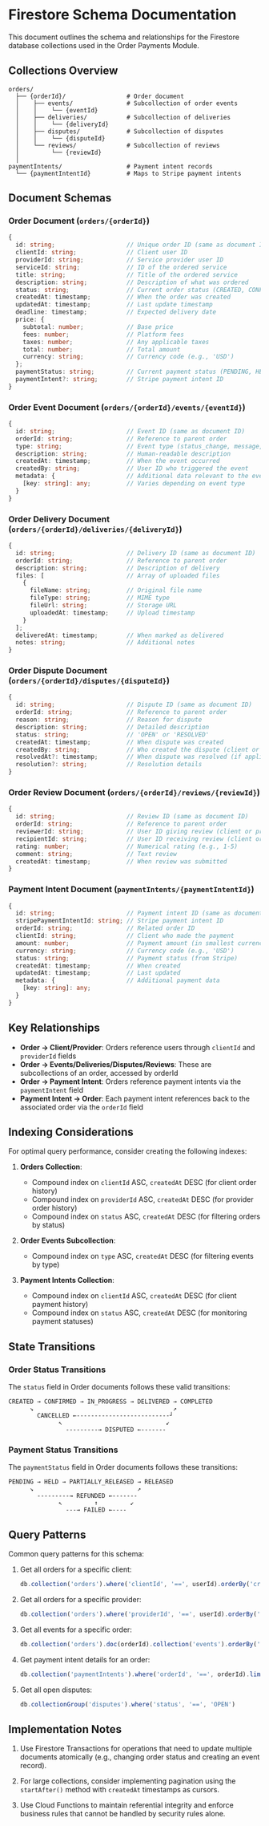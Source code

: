 # Firestore Schema Documentation

This document outlines the schema and relationships for the Firestore database collections used in the Order Payments Module.

## Collections Overview

```
orders/
  ├── {orderId}/                 # Order document
  │    ├── events/               # Subcollection of order events
  │    │    └── {eventId}
  │    ├── deliveries/           # Subcollection of deliveries
  │    │    └── {deliveryId}
  │    ├── disputes/             # Subcollection of disputes
  │    │    └── {disputeId}
  │    └── reviews/              # Subcollection of reviews
  │         └── {reviewId}
  │
paymentIntents/                  # Payment intent records
  └── {paymentIntentId}          # Maps to Stripe payment intents
```

## Document Schemas

### Order Document (`orders/{orderId}`)

```typescript
{
  id: string;                    // Unique order ID (same as document ID)
  clientId: string;              // Client user ID
  providerId: string;            // Service provider user ID
  serviceId: string;             // ID of the ordered service
  title: string;                 // Title of the ordered service
  description: string;           // Description of what was ordered
  status: string;                // Current order status (CREATED, CONFIRMED, etc.)
  createdAt: timestamp;          // When the order was created
  updatedAt: timestamp;          // Last update timestamp
  deadline: timestamp;           // Expected delivery date
  price: {
    subtotal: number;            // Base price
    fees: number;                // Platform fees
    taxes: number;               // Any applicable taxes
    total: number;               // Total amount
    currency: string;            // Currency code (e.g., 'USD')
  };
  paymentStatus: string;         // Current payment status (PENDING, HELD, etc.)
  paymentIntent?: string;        // Stripe payment intent ID
}
```

### Order Event Document (`orders/{orderId}/events/{eventId}`)

```typescript
{
  id: string;                    // Event ID (same as document ID)
  orderId: string;               // Reference to parent order
  type: string;                  // Event type (status_change, message, etc.)
  description: string;           // Human-readable description
  createdAt: timestamp;          // When the event occurred
  createdBy: string;             // User ID who triggered the event
  metadata: {                    // Additional data relevant to the event
    [key: string]: any;          // Varies depending on event type
  }
}
```

### Order Delivery Document (`orders/{orderId}/deliveries/{deliveryId}`)

```typescript
{
  id: string;                    // Delivery ID (same as document ID)
  orderId: string;               // Reference to parent order
  description: string;           // Description of delivery
  files: [                       // Array of uploaded files
    {
      fileName: string;          // Original file name
      fileType: string;          // MIME type
      fileUrl: string;           // Storage URL
      uploadedAt: timestamp;     // Upload timestamp
    }
  ];
  deliveredAt: timestamp;        // When marked as delivered
  notes: string;                 // Additional notes
}
```

### Order Dispute Document (`orders/{orderId}/disputes/{disputeId}`)

```typescript
{
  id: string;                    // Dispute ID (same as document ID)
  orderId: string;               // Reference to parent order
  reason: string;                // Reason for dispute
  description: string;           // Detailed description
  status: string;                // 'OPEN' or 'RESOLVED'
  createdAt: timestamp;          // When dispute was created
  createdBy: string;             // Who created the dispute (client or provider ID)
  resolvedAt?: timestamp;        // When dispute was resolved (if applicable)
  resolution?: string;           // Resolution details
}
```

### Order Review Document (`orders/{orderId}/reviews/{reviewId}`)

```typescript
{
  id: string;                    // Review ID (same as document ID)
  orderId: string;               // Reference to parent order
  reviewerId: string;            // User ID giving review (client or provider)
  recipientId: string;           // User ID receiving review (client or provider)
  rating: number;                // Numerical rating (e.g., 1-5)
  comment: string;               // Text review
  createdAt: timestamp;          // When review was submitted
}
```

### Payment Intent Document (`paymentIntents/{paymentIntentId}`)

```typescript
{
  id: string;                    // Payment intent ID (same as document ID)
  stripePaymentIntentId: string; // Stripe payment intent ID
  orderId: string;               // Related order ID
  clientId: string;              // Client who made the payment
  amount: number;                // Payment amount (in smallest currency unit, e.g., cents)
  currency: string;              // Currency code (e.g., 'USD')
  status: string;                // Payment status (from Stripe)
  createdAt: timestamp;          // When created
  updatedAt: timestamp;          // Last updated
  metadata: {                    // Additional payment data
    [key: string]: any;
  }
}
```

## Key Relationships

- **Order → Client/Provider**: Orders reference users through `clientId` and `providerId` fields
- **Order → Events/Deliveries/Disputes/Reviews**: These are subcollections of an order, accessed by orderId
- **Order → Payment Intent**: Orders reference payment intents via the `paymentIntent` field
- **Payment Intent → Order**: Each payment intent references back to the associated order via the `orderId` field

## Indexing Considerations

For optimal query performance, consider creating the following indexes:

1. **Orders Collection**:
   - Compound index on `clientId` ASC, `createdAt` DESC (for client order history)
   - Compound index on `providerId` ASC, `createdAt` DESC (for provider order history)
   - Compound index on `status` ASC, `createdAt` DESC (for filtering orders by status)

2. **Order Events Subcollection**:
   - Compound index on `type` ASC, `createdAt` DESC (for filtering events by type)

3. **Payment Intents Collection**:
   - Compound index on `clientId` ASC, `createdAt` DESC (for client payment history)
   - Compound index on `status` ASC, `createdAt` DESC (for monitoring payment statuses)

## State Transitions

### Order Status Transitions

The `status` field in Order documents follows these valid transitions:

```
CREATED → CONFIRMED → IN_PROGRESS → DELIVERED → COMPLETED
      ↘                                       ↗
        CANCELLED ←--------------------------┘
              ↖                             ↙
                ---------→ DISPUTED ←-------
```

### Payment Status Transitions

The `paymentStatus` field in Order documents follows these transitions:

```
PENDING → HELD → PARTIALLY_RELEASED → RELEASED
      ↘                             ↗
        ---------→ REFUNDED ←-------
              ↖         ↑         ↙
                ---→ FAILED ←----
```

## Query Patterns

Common query patterns for this schema:

1. Get all orders for a specific client:
   ```javascript
   db.collection('orders').where('clientId', '==', userId).orderBy('createdAt', 'desc')
   ```

2. Get all orders for a specific provider:
   ```javascript
   db.collection('orders').where('providerId', '==', userId).orderBy('createdAt', 'desc')
   ```

3. Get all events for a specific order:
   ```javascript
   db.collection('orders').doc(orderId).collection('events').orderBy('createdAt', 'desc')
   ```

4. Get payment intent details for an order:
   ```javascript
   db.collection('paymentIntents').where('orderId', '==', orderId).limit(1)
   ```

5. Get all open disputes:
   ```javascript
   db.collectionGroup('disputes').where('status', '==', 'OPEN')
   ```

## Implementation Notes

1. Use Firestore Transactions for operations that need to update multiple documents atomically (e.g., changing order status and creating an event record).

2. For large collections, consider implementing pagination using the `startAfter()` method with `createdAt` timestamps as cursors.

3. Use Cloud Functions to maintain referential integrity and enforce business rules that cannot be handled by security rules alone. 